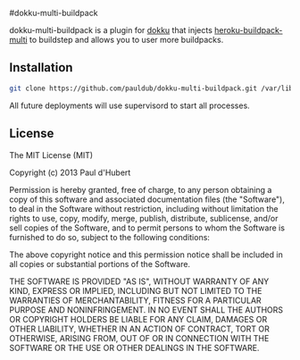 #dokku-multi-buildpack

dokku-multi-buildpack is a plugin for [dokku][dokku] that injects
[heroku-buildpack-multi](https://github.com/ddollar/heroku-buildpack-multi) to buildstep and allows you to user more buildpacks.

## Installation

```sh
git clone https://github.com/pauldub/dokku-multi-buildpack.git /var/lib/dokku/plugins/dokku-multi-buildpack
```

All future deployments will use supervisord to start all processes.

## License

The MIT License (MIT)

Copyright (c) 2013 Paul d'Hubert

Permission is hereby granted, free of charge, to any person obtaining a copy
of this software and associated documentation files (the "Software"), to deal
in the Software without restriction, including without limitation the rights
to use, copy, modify, merge, publish, distribute, sublicense, and/or sell
copies of the Software, and to permit persons to whom the Software is
furnished to do so, subject to the following conditions:

The above copyright notice and this permission notice shall be included in
all copies or substantial portions of the Software.

THE SOFTWARE IS PROVIDED "AS IS", WITHOUT WARRANTY OF ANY KIND, EXPRESS OR
IMPLIED, INCLUDING BUT NOT LIMITED TO THE WARRANTIES OF MERCHANTABILITY,
FITNESS FOR A PARTICULAR PURPOSE AND NONINFRINGEMENT. IN NO EVENT SHALL THE
AUTHORS OR COPYRIGHT HOLDERS BE LIABLE FOR ANY CLAIM, DAMAGES OR OTHER
LIABILITY, WHETHER IN AN ACTION OF CONTRACT, TORT OR OTHERWISE, ARISING FROM,
OUT OF OR IN CONNECTION WITH THE SOFTWARE OR THE USE OR OTHER DEALINGS IN THE
SOFTWARE.

[dokku]: https://github.com/progrium/dokku
[super]: http://supervisord.org
